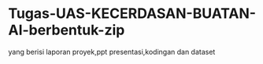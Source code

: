 # Tugas-UAS-KECERDASAN-BUATAN-AI-berbentuk-zip
yang berisi laporan proyek,ppt presentasi,kodingan dan dataset
